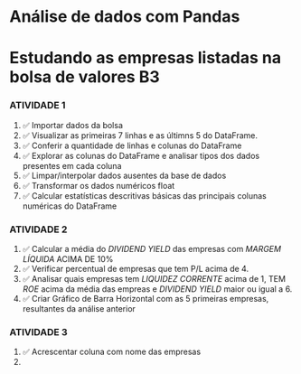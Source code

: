 # Análise de dados com Pandas
# Estudando as empresas listadas na bolsa de valores B3


### ATIVIDADE 1

1. :white_check_mark: Importar dados da bolsa
2. :white_check_mark: Visualizar as primeiras 7 linhas e as últimns 5 do DataFrame.
3. :white_check_mark: Conferir a quantidade de linhas e colunas do DataFrame
4. :white_check_mark: Explorar as colunas do DataFrame e analisar tipos dos dados presentes em cada coluna
5. :white_check_mark: Limpar/interpolar dados ausentes da base de dados
6. :white_check_mark: Transformar os dados numéricos float
7. :white_check_mark: Calcular estatísticas descritivas básicas das principais colunas numéricas do DataFrame

### ATIVIDADE 2

1. :white_check_mark: Calcular a média do *DIVIDEND YIELD* das empresas com *MARGEM LÍQUIDA* ACIMA DE 10%
2. :white_check_mark: Verificar percentual de empresas que tem P/L acima de 4.
3. :white_check_mark: Analisar quais empresas tem *LIQUIDEZ CORRENTE* acima de 1, TEM *ROE* acima da média das empreas e *DIVIDEND YIELD* maior ou igual a 6.
4. :white_check_mark: Criar Gráfico de Barra Horizontal com as 5 primeiras empresas, resultantes da análise anterior


### ATIVIDADE 3

1. :white_check_mark: Acrescentar coluna com nome das empresas 
2. 